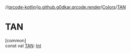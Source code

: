 //[qrcode-kotlin](../../../index.md)/[io.github.g0dkar.qrcode.render](../index.md)/[Colors](index.md)/[TAN](-t-a-n.md)

# TAN

[common]\
const val [TAN](-t-a-n.md): [Int](https://kotlinlang.org/api/latest/jvm/stdlib/kotlin/-int/index.html)
